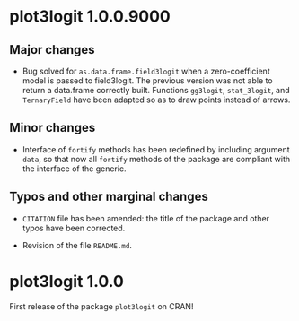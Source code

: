 
# plot3logit 1.0.0.9000

## Major changes

* Bug solved for `as.data.frame.field3logit` when a zero-coefficient model is
  passed to field3logit. The previous version was not able to return a
  data.frame correctly built. Functions `gg3logit`, `stat_3logit`, and
  `TernaryField` have been adapted so as to draw points instead of arrows.


## Minor changes

* Interface of `fortify` methods has been redefined by including argument
  `data`, so that now all `fortify` methods of the package are compliant with
  the interface of the generic.


## Typos and other marginal changes

* `CITATION` file has been amended: the title of the package and other typos
  have been corrected.

* Revision of the file `README.md`.





# plot3logit 1.0.0

First release of the package `plot3logit` on CRAN!

